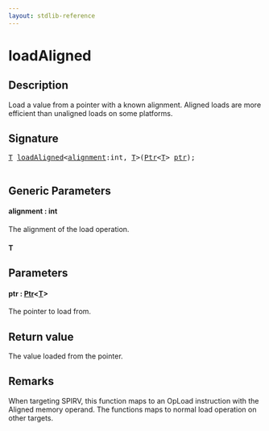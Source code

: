 ```yaml
---
layout: stdlib-reference
---
```


# loadAligned

## Description

Load a value from a pointer with a known alignment.
Aligned loads are more efficient than unaligned loads on some platforms.



## Signature 

<pre>
<a href="loadaligned-4#typeparam-T" class="code_type">T</a> <a href="loadaligned-4">loadAligned</a>&lt;<a href="loadaligned-4#decl-alignment" class="code_var">alignment</a>:<span class="code_keyword">int</span>, <a href="loadaligned-4#typeparam-T" class="code_type">T</a>&gt;(<a href="../types/ptr-0/index" class="code_type">Ptr</a>&lt;<a href="loadaligned-4#typeparam-T" class="code_type">T</a>&gt; <a href="loadaligned-4#decl-ptr" class="code_param">ptr</a>);

</pre>

## Generic Parameters

####  <a id="decl-alignment"></a>alignment  : int
The alignment of the load operation.

####  <a id="typeparam-T"></a>T

## Parameters

####  <a id="decl-ptr"></a>ptr  : [Ptr](../types/ptr-0/index)\<[T](../types/ptr-0/index#typeparam-T)\>
The pointer to load from.


## Return value
The value loaded from the pointer.

## Remarks
When targeting SPIRV, this function maps to an <span class='code'>OpLoad</span> instruction with the <span class='code'>Aligned</span> memory operand.
The functions maps to normal load operation on other targets.


